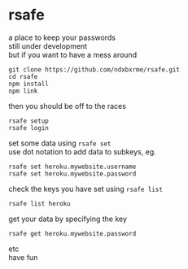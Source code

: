 rsafe
=====
a place to keep your passwords  
still under development  
but if you want to have a mess around
```
git clone https://github.com/ndxbxrme/rsafe.git
cd rsafe
npm install
npm link
```
then you should be off to the races  

```
rsafe setup
rsafe login
```
set some data using `rsafe set`  
use dot notation to add data to subkeys, eg.
```
rsafe set heroku.mywebsite.username
rsafe set heroku.mywebsite.password
```
check the keys you have set using `rsafe list`  
```
rsafe list heroku
```
get your data by specifying the key  
```
rsafe get heroku.mywebsite.password
```
etc  
have fun
